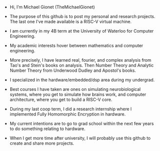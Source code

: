 - Hi, I’m Michael Gionet (TheMichaelGionet)
- The purpose of this github is to post my personal and research projects. The last one I've made available is a RISC-V virtual machine.
  
- I am currently in my 4B term at the University of Waterloo for Computer Engineering.
- My academic interests hover between mathematics and computer engineering.
- More precisely, I have learned real, fourier, and complex analysis from Tao's and Stein's books on analysis. Then Number Theory and Analytic Number Theory from Underwood Dudley and Apostol's books.
- I specialized in the hardware/embedded/dsp area during my undergrad.
- Best courses I have taken are ones on simulating neurobiological systems, where you get to simulate how brains work, and computer architecture, where you get to build a RISC-V core.
- During my last coop term, I did a research internship where I implemented Fully Homomorphic Encryption in hardware.

- My current intentions are to go to grad school within the next few years to do something relating to hardware. 

- When I get more time after university, I will probably use this github to create and share more projects.

<!---
TheMichaelGionet/TheMichaelGionet is a ✨ special ✨ repository because its `README.md` (this file) appears on your GitHub profile.
You can click the Preview link to take a look at your changes.
--->
